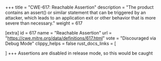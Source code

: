 +++
title = "CWE-617: Reachable Assertion"
description	= "The product contains an assert() or similar statement that can be triggered by an attacker, which leads to an application exit or other behavior that is more severe than necessary."
weight = 617

[extra]
id = 617
name = "Reachable Assertion"
url = "https://cwe.mitre.org/data/definitions/617.html"
vote = "Discouraged via Debug Mode"
clippy_helps = false
rust_docs_links = [
	
]
+++
Assertions are disabled in release mode, so this would be caught
